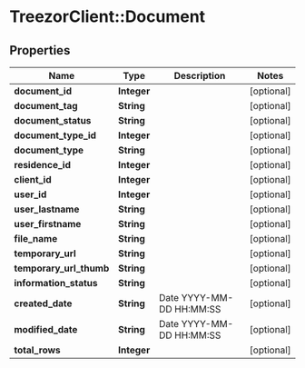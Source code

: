 # TreezorClient::Document

## Properties
Name | Type | Description | Notes
------------ | ------------- | ------------- | -------------
**document_id** | **Integer** |  | [optional] 
**document_tag** | **String** |  | [optional] 
**document_status** | **String** |  | [optional] 
**document_type_id** | **Integer** |  | [optional] 
**document_type** | **String** |  | [optional] 
**residence_id** | **Integer** |  | [optional] 
**client_id** | **Integer** |  | [optional] 
**user_id** | **Integer** |  | [optional] 
**user_lastname** | **String** |  | [optional] 
**user_firstname** | **String** |  | [optional] 
**file_name** | **String** |  | [optional] 
**temporary_url** | **String** |  | [optional] 
**temporary_url_thumb** | **String** |  | [optional] 
**information_status** | **String** |  | [optional] 
**created_date** | **String** | Date YYYY-MM-DD HH:MM:SS | [optional] 
**modified_date** | **String** | Date YYYY-MM-DD HH:MM:SS | [optional] 
**total_rows** | **Integer** |  | [optional] 


